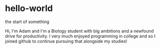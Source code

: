 # hello-world
the start of something

Hi, I'm Adam and I'm a Biology student with big ambitions and a newfound drive for productivity. I very much enjoyed programming in college and so I joined github to continue pursuing that alongside my studies!

